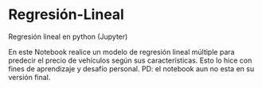# Regresión-Lineal
Regresión lineal en python (Jupyter)

En este Notebook realice un modelo de regresión lineal múltiple para predecir el precio de vehículos según sus características.
Esto lo hice con fines de aprendizaje y desafío personal.
PD: el notebook aun no esta en su versión final.
